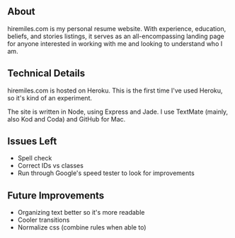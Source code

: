 About
-------

hiremiles.com is my personal resume website. With experience, education, beliefs, and stories listings, it serves as an all-encompassing landing page for anyone interested in working with me and looking to understand who I am.


Technical Details
------------------

hiremiles.com is hosted on Heroku. This is the first time I've used Heroku, so it's kind of an experiment.

The site is written in Node, using Express and Jade. I use TextMate (mainly, also Kod and Coda) and GitHub for Mac.


Issues Left
---------------
- Spell check
- Correct IDs vs classes
- Run through Google's speed tester to look for improvements

Future Improvements
---------------------
- Organizing text better so it's more readable
- Cooler transitions
- Normalize css (combine rules when able to)